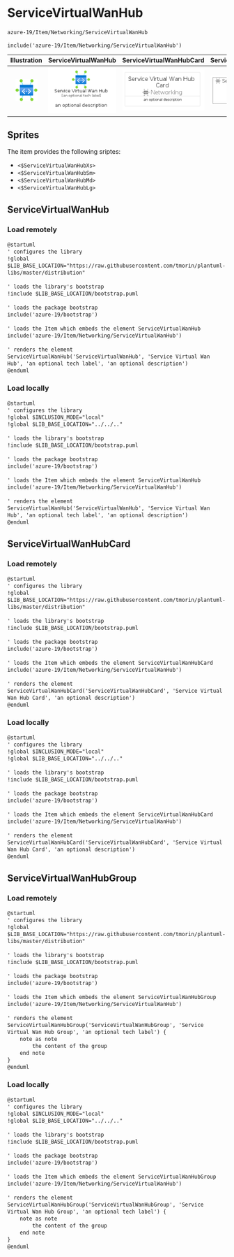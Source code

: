 # ServiceVirtualWanHub


```text
azure-19/Item/Networking/ServiceVirtualWanHub
```

```text
include('azure-19/Item/Networking/ServiceVirtualWanHub')
```



| Illustration | ServiceVirtualWanHub | ServiceVirtualWanHubCard | ServiceVirtualWanHubGroup |
| :---: | :---: | :---: | :---: |
| ![illustration for Illustration](../../../azure-19/Item/Networking/ServiceVirtualWanHub.png) | ![illustration for ServiceVirtualWanHub](../../../azure-19/Item/Networking/ServiceVirtualWanHub.Local.png) | ![illustration for ServiceVirtualWanHubCard](../../../azure-19/Item/Networking/ServiceVirtualWanHubCard.Local.png) | ![illustration for ServiceVirtualWanHubGroup](../../../azure-19/Item/Networking/ServiceVirtualWanHubGroup.Local.png) |



## Sprites
The item provides the following sriptes:

- `<$ServiceVirtualWanHubXs>`
- `<$ServiceVirtualWanHubSm>`
- `<$ServiceVirtualWanHubMd>`
- `<$ServiceVirtualWanHubLg>`





## ServiceVirtualWanHub

### Load remotely
```plantuml
@startuml
' configures the library
!global $LIB_BASE_LOCATION="https://raw.githubusercontent.com/tmorin/plantuml-libs/master/distribution"

' loads the library's bootstrap
!include $LIB_BASE_LOCATION/bootstrap.puml

' loads the package bootstrap
include('azure-19/bootstrap')

' loads the Item which embeds the element ServiceVirtualWanHub
include('azure-19/Item/Networking/ServiceVirtualWanHub')

' renders the element
ServiceVirtualWanHub('ServiceVirtualWanHub', 'Service Virtual Wan Hub', 'an optional tech label', 'an optional description')
@enduml
```

### Load locally
```plantuml
@startuml
' configures the library
!global $INCLUSION_MODE="local"
!global $LIB_BASE_LOCATION="../../.."

' loads the library's bootstrap
!include $LIB_BASE_LOCATION/bootstrap.puml

' loads the package bootstrap
include('azure-19/bootstrap')

' loads the Item which embeds the element ServiceVirtualWanHub
include('azure-19/Item/Networking/ServiceVirtualWanHub')

' renders the element
ServiceVirtualWanHub('ServiceVirtualWanHub', 'Service Virtual Wan Hub', 'an optional tech label', 'an optional description')
@enduml
```

## ServiceVirtualWanHubCard

### Load remotely
```plantuml
@startuml
' configures the library
!global $LIB_BASE_LOCATION="https://raw.githubusercontent.com/tmorin/plantuml-libs/master/distribution"

' loads the library's bootstrap
!include $LIB_BASE_LOCATION/bootstrap.puml

' loads the package bootstrap
include('azure-19/bootstrap')

' loads the Item which embeds the element ServiceVirtualWanHubCard
include('azure-19/Item/Networking/ServiceVirtualWanHub')

' renders the element
ServiceVirtualWanHubCard('ServiceVirtualWanHubCard', 'Service Virtual Wan Hub Card', 'an optional description')
@enduml
```

### Load locally
```plantuml
@startuml
' configures the library
!global $INCLUSION_MODE="local"
!global $LIB_BASE_LOCATION="../../.."

' loads the library's bootstrap
!include $LIB_BASE_LOCATION/bootstrap.puml

' loads the package bootstrap
include('azure-19/bootstrap')

' loads the Item which embeds the element ServiceVirtualWanHubCard
include('azure-19/Item/Networking/ServiceVirtualWanHub')

' renders the element
ServiceVirtualWanHubCard('ServiceVirtualWanHubCard', 'Service Virtual Wan Hub Card', 'an optional description')
@enduml
```

## ServiceVirtualWanHubGroup

### Load remotely
```plantuml
@startuml
' configures the library
!global $LIB_BASE_LOCATION="https://raw.githubusercontent.com/tmorin/plantuml-libs/master/distribution"

' loads the library's bootstrap
!include $LIB_BASE_LOCATION/bootstrap.puml

' loads the package bootstrap
include('azure-19/bootstrap')

' loads the Item which embeds the element ServiceVirtualWanHubGroup
include('azure-19/Item/Networking/ServiceVirtualWanHub')

' renders the element
ServiceVirtualWanHubGroup('ServiceVirtualWanHubGroup', 'Service Virtual Wan Hub Group', 'an optional tech label') {
    note as note
        the content of the group
    end note
}
@enduml
```

### Load locally
```plantuml
@startuml
' configures the library
!global $INCLUSION_MODE="local"
!global $LIB_BASE_LOCATION="../../.."

' loads the library's bootstrap
!include $LIB_BASE_LOCATION/bootstrap.puml

' loads the package bootstrap
include('azure-19/bootstrap')

' loads the Item which embeds the element ServiceVirtualWanHubGroup
include('azure-19/Item/Networking/ServiceVirtualWanHub')

' renders the element
ServiceVirtualWanHubGroup('ServiceVirtualWanHubGroup', 'Service Virtual Wan Hub Group', 'an optional tech label') {
    note as note
        the content of the group
    end note
}
@enduml
```

